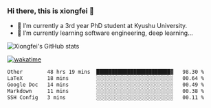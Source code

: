 ### Hi there, this is xiongfei 👋


- 🔭 I’m currently a 3rd year PhD student at Kyushu University.
- 🌱 I’m currently learning software engineering, deep learning...

<!--
**X1on9f31/X1on9f31** is a ✨ _special_ ✨ repository because its `README.md` (this file) appears on your GitHub profile.
Here are some ideas to get you started:
-->

![Xiongfei's GitHub stats](https://github-readme-stats.vercel.app/api?username=X1on9f31)


[![wakatime](https://wakatime.com/badge/user/9e8d5516-d162-43e7-9563-87295d455a71.svg)](https://wakatime.com/@9e8d5516-d162-43e7-9563-87295d455a71)

<!--START_SECTION:waka-->

```txt
Other        48 hrs 19 mins  ████████████████████████▓   98.30 %
LaTeX        18 mins         ░░░░░░░░░░░░░░░░░░░░░░░░░   00.64 %
Google Doc   14 mins         ░░░░░░░░░░░░░░░░░░░░░░░░░   00.49 %
Markdown     11 mins         ░░░░░░░░░░░░░░░░░░░░░░░░░   00.38 %
SSH Config   3 mins          ░░░░░░░░░░░░░░░░░░░░░░░░░   00.11 %
```

<!--END_SECTION:waka-->

